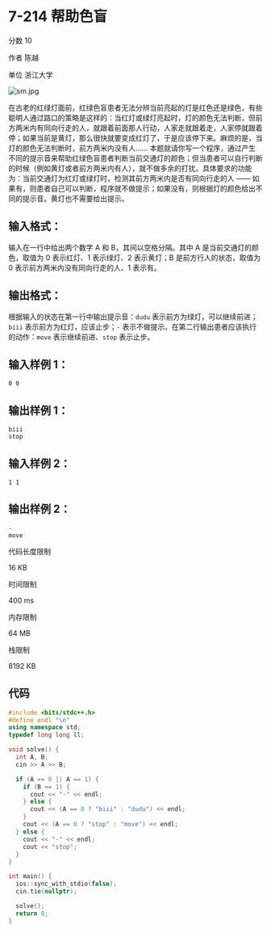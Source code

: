 # **7-214 帮助色盲**

分数 10

作者 陈越

单位 浙江大学

![sm.jpg](https://gitee.com/chen-houchao/images/raw/master/img/20250226145835191.jpeg)

在古老的红绿灯面前，红绿色盲患者无法分辨当前亮起的灯是红色还是绿色，有些聪明人通过路口的策略是这样的：当红灯或绿灯亮起时，灯的颜色无法判断，但前方两米内有同向行走的人，就跟着前面那人行动，人家走就跟着走，人家停就跟着停；如果当前是黄灯，那么很快就要变成红灯了，于是应该停下来。麻烦的是，当灯的颜色无法判断时，前方两米内没有人……
本题就请你写一个程序，通过产生不同的提示音来帮助红绿色盲患者判断当前交通灯的颜色；但当患者可以自行判断的时候（例如黄灯或者前方两米内有人），就不做多余的打扰。具体要求的功能为：当前交通灯为红灯或绿灯时，检测其前方两米内是否有同向行走的人 —— 如果有，则患者自己可以判断，程序就不做提示；如果没有，则根据灯的颜色给出不同的提示音。黄灯也不需要给出提示。

## 输入格式：

输入在一行中给出两个数字 A 和 B，其间以空格分隔。其中 A 是当前交通灯的颜色，取值为 0 表示红灯、1 表示绿灯、2 表示黄灯；B 是前方行人的状态，取值为 0 表示前方两米内没有同向行走的人、1 表示有。

## 输出格式：

根据输入的状态在第一行中输出提示音：`dudu` 表示前方为绿灯，可以继续前进；`biii` 表示前方为红灯，应该止步；`-` 表示不做提示。在第二行输出患者应该执行的动作：`move` 表示继续前进、`stop` 表示止步。

## 输入样例 1：

```in
0 0
```

## 输出样例 1：

```out
biii
stop
```

## 输入样例 2：

```in
1 1
```

## 输出样例 2：

```out
-
move
```

代码长度限制

16 KB

时间限制

400 ms

内存限制

64 MB

栈限制

8192 KB

## 代码

```cpp
#include <bits/stdc++.h>
#define endl "\n"
using namespace std;
typedef long long ll;

void solve() {
  int A, B;
  cin >> A >> B;

  if (A == 0 || A == 1) {
    if (B == 1) {
      cout << "-" << endl;
    } else {
      cout << (A == 0 ? "biii" : "dudu") << endl;
    }
    cout << (A == 0 ? "stop" : "move") << endl;
  } else {
    cout << "-" << endl;
    cout << "stop";
  }
}

int main() {
  ios::sync_with_stdio(false);
  cin.tie(nullptr);

  solve();
  return 0;
}
```

